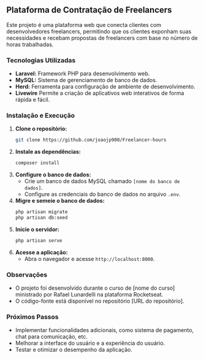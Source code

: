 ## Plataforma de Contratação de Freelancers

Este projeto é uma plataforma web que conecta clientes com desenvolvedores freelancers, permitindo que os clientes exponham suas necessidades e recebam propostas de freelancers com base no número de horas trabalhadas.

 

### Tecnologias Utilizadas

* **Laravel:** Framework PHP para desenvolvimento web.
* **MySQL:** Sistema de gerenciamento de banco de dados.
* **Herd:** Ferramenta para configuração de ambiente de desenvolvimento.
* **Livewire** Permite a criação de aplicativos web interativos de forma rápida e fácil.

### Instalação e Execução

1. **Clone o repositório:**
   ```bash
   git clone https://github.com/joaojp900/Freelancer-hours
   ```
2. **Instale as dependências:**
   ```bash
   composer install
   ```
3. **Configure o banco de dados:**
   * Crie um banco de dados MySQL chamado `[nome do banco de dados]`.
   * Configure as credenciais do banco de dados no arquivo `.env`.
4. **Migre e semeie o banco de dados:**
   ```bash
   php artisan migrate
   php artisan db:seed
   ```
5. **Inicie o servidor:**
   ```bash
   php artisan serve
   ```
6. **Acesse a aplicação:**
   * Abra o navegador e acesse `http://localhost:8000`.

### Observações

* O projeto foi desenvolvido durante o curso de [nome do curso] ministrado por Rafael Lunardelli na plataforma Rocketseat.
* O código-fonte está disponível no repositório [URL do repositório].

### Próximos Passos

* Implementar funcionalidades adicionais, como sistema de pagamento, chat para comunicação, etc.
* Melhorar a interface do usuário e a experiência do usuário.
* Testar e otimizar o desempenho da aplicação.

 
